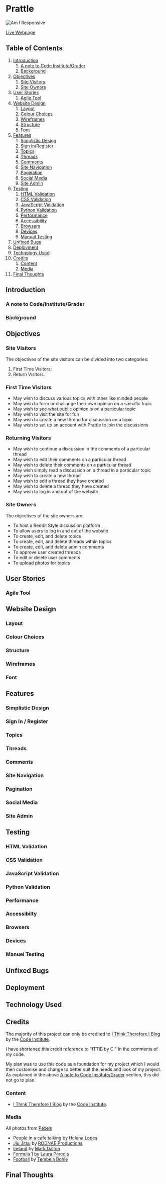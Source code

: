 # Prattle

![Am I Responsive](#)

[Live Webpage](#)

## Table of Contents

1. [Introduction](#introduction)
    1. [A note to Code Institute/Grader](#a-note)
    2. [Background](#background)
2. [Objectives](#objectives)
    1. [Site Visitors](#site-visitors)
    2. [Site Owners](#site-owners)
3. [User Stories](#user-stories)
    1. [Agile Tool](#agile-tool)
4. [Website Design](#website-design)
    1. [Layout](#layout)
    2. [Colour Choices](#colour-choices)
    3. [Wireframes](#wireframes)
    4. [Structure](#structure)
    5. [Font](#font)
5. [Features](#features)
    1. [Simplistic Design](#simplistic-design)
    2. [Sign in/Register](#sign-up-register)
    3. [Topics](#topics)
    4. [Threads](#threads)
    5. [Comments](#comments)
    6. [Site Navigation](#site-navigation)
    7. [Pagination](#pagination)
    8. [Social Media](#social-media)
    9. [Site Admin](#site-admin)
6. [Testing](#testing)
    1. [HTML Validation](#html-validation)
    2. [CSS Validation](#css-validation)
    3. [JavaScript Validation](#javascript-validation)
    4. [Python Validation](#python-validation)
    5. [Performance](#performance)
    6. [Accessibility](#accessibility)
    7. [Browsers](#browsers)
    8. [Devices](#devices)
    9. [Manual Testing](#manual-testing)
7. [Unfixed Bugs](#unfixed-bugs)
8. [Deployment](#deployment)
9. [Technology Used](#technology-used)
10. [Credits](#credits)
    1. [Content](#content)
    2. [Media](#media)
11. [Final Thoughts](#final-thoughts)

## Introduction

### A note to Code/Institute/Grader

### Background

## Objectives

### Site Visitors
The objectives of the site visitors can be divided into two categories:
1. First Time Visitors;
2. Return Visitors.

### First Time Visitors
- May wish to discuss various topics with other like minded people
- May wish to form or challange their own opinion on a specific topic
- May wish to see what public opinion is on a particular topic
- May wish to visit the site for fun
- May wish to create a new thread for discussion on a topic
- May wish to set up an account with Prattle to join the discussions

### Returning Visitors
- May wish to continue a discussion in the comments of a particular thread
- May wish to edit their comments on a particular thread
- May wish to delete their comments on a particular thread
- May wish simply read a discussion on a thread in a particular topic
- May wish to create a new thread
- May wish to edit a thread they have created
- May wish to delete a thread they have created
- May wish to log in and out of the website

### Site Owners
The objectives of the site owners are:
- To host a Reddit Style discussion platform
- To allow users to log in and out of the website
- To create, edit, and delete topics
- To create, edit, and delete threads within topics
- To create, edit, and delete admin comments
- To approve user created threads
- To edit or delete user comments
- To upload photos for topics

## User Stories

### Agile Tool

## Website Design

### Layout

### Colour Choices

### Structure

### Wireframes

### Font

## Features

### Simplistic Design

### Sign In / Register

### Topics

### Threads

### Comments

### Site Navigation

### Pagination

### Social Media

### Site Admin

## Testing

### HTML Validation

### CSS Validation

### JavaScript Validation

### Python Validation

### Performance

### Accessibilty

### Browsers

### Devices

### Manuel Testing

## Unfixed Bugs

## Deployment

## Technology Used

## Credits

The majority of this project can only be credited to [I Think Therefore I Blog](https://learn.codeinstitute.net/courses/course-v1:CodeInstitute+FST101+2021_T1/courseware/b31493372e764469823578613d11036b/fe4299adcd6743328183aab4e7ec5d13/) by the [Code Institute](https://codeinstitute.net/ie/).

I have shortened this credit reference to "ITTIB by CI" in the comments of my code.

My plan was to use this code as a foundation for my project which I would then customise and change to better suit the needs and look of my project. As explained in the above [A note to Code Institute/Grader](#a-note) section, this did not go to plan.

### Content

- [I Think Therefore I Blog](https://learn.codeinstitute.net/courses/course-v1:CodeInstitute+FST101+2021_T1/courseware/b31493372e764469823578613d11036b/fe4299adcd6743328183aab4e7ec5d13/) by the [Code Institute](https://codeinstitute.net/ie/).

### Media

All photos from [Pexels](https://www.pexels.com/)

- [People in a cafe talking](https://www.pexels.com/photo/photograph-of-men-having-conversation-seating-on-chair-1015568/) by [Helena Lopes](https://www.pexels.com/@wildlittlethingsphoto/)
- [Jiu Jitsu](https://www.pexels.com/photo/men-doing-martial-arts-8611251/) by [RODNAE Productions](https://www.pexels.com/@rodnae-prod/)
- [Ireland](https://www.pexels.com/photo/red-stall-1208781/) by [Mark Dalton](https://www.pexels.com/@themarkdalton/)
- [Formula 1](https://www.pexels.com/photo/formula-1-racing-car-12749791/) by [Laura Paredis](https://www.pexels.com/@laura-paredis-1047081/)
- [Football](https://www.pexels.com/photo/people-watching-soccer-game-1884574/) by [Tembela Bohle](https://www.pexels.com/@tbphotography/)


## Final Thoughts



